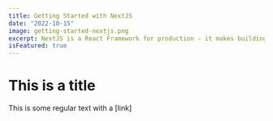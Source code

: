 ```yaml
---
title: Getting Started with NextJS
date: "2022-10-15"
image: getting-started-nextjs.png
excerpt: NextJS is a React Framework for production - it makes building fullstack React apps and sites a breeze and ships with built-in SSR
isFeatured: true
---
```


# This is a title

This is some regular text with a [link]
